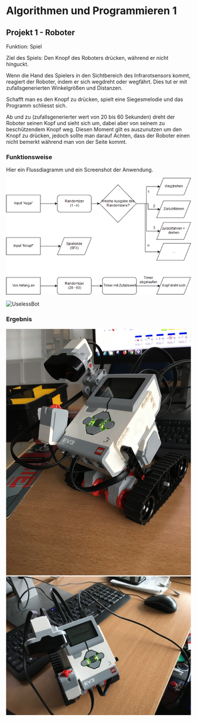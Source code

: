 # Algorithmen und Programmieren 1

## Projekt 1 - Roboter

Funktion: Spiel

Ziel des Spiels: Den Knopf des Roboters drücken, während er nicht hinguckt.

Wenn die Hand des Spielers in den Sichtbereich des Infrarotsensors kommt, reagiert der Roboter, indem er sich wegdreht oder wegfährt.
Dies tut er mit zufallsgenerierten Winkelgrößen und Distanzen.

Schafft man es den Knopf zu drücken, spielt eine Siegesmelodie und das Programm schliesst sich.

Ab und zu (zufallsgenerierter wert von 20 bis 60 Sekunden) dreht der Roboter seinen Kopf und sieht sich um, dabei aber von seinem zu beschützendem Knopf weg.
Diesen Moment gilt es auszunutzen um den Knopf zu drücken, jedoch sollte man darauf Achten, dass der Roboter einen nicht bemerkt während man von der Seite kommt.





### Funktionsweise

Hier ein Flussdiagramm und ein Screenshot der Anwendung. 

![UselessBot Flussdiagramm](UselessBot-Diagramm.png)

![UselessBot](UselessBot-Anwendung.png)

### Ergebnis

![UselessBot](UselessBot1.JPG)
![UselessBot](UselessBot2.JPG)

